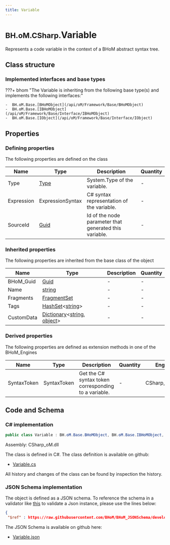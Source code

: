 ```yaml
---
title: Variable
---
```


# <small>BH.oM.CSharp.</small>**Variable**

Represents a code variable in the context of a BHoM abstract syntax tree.

## Class structure

### Implemented interfaces and base types

???+ bhom "The Variable is inheriting from the following base type(s) and implements the following interfaces:"

    -  BH.oM.Base.[BHoMObject](/api/oM/Framework/Base/BHoMObject)
    -  BH.oM.Base.[IBHoMObject](/api/oM/Framework/Base/Interface/IBHoMObject)
    -  BH.oM.Base.[IObject](/api/oM/Framework/Base/Interface/IObject)


## Properties



### Defining properties

The following properties are defined on the class

| Name             | Type             | Description      | Quantity         |
|------------------|------------------|------------------|------------------|
| Type | [Type](https://learn.microsoft.com/en-us/dotnet/api/System.Type?view=netstandard-2.0) | System.Type of the variable. | - |
| Expression | ExpressionSyntax | C# syntax representation of the variable. | - |
| SourceId | [Guid](https://learn.microsoft.com/en-us/dotnet/api/System.Guid?view=netstandard-2.0) | Id of the node parameter that generated this variable. | - |


### Inherited properties
The following properties are inherited from the base class of the object

| Name             | Type             | Description      | Quantity         |
|------------------|------------------|------------------|------------------|
| BHoM_Guid | [Guid](https://learn.microsoft.com/en-us/dotnet/api/System.Guid?view=netstandard-2.0) | - | - |
| Name | [string](https://learn.microsoft.com/en-us/dotnet/api/System.String?view=netstandard-2.0) | - | - |
| Fragments | [FragmentSet](/api/oM/Framework/Base/FragmentSet) | - | - |
| Tags | [HashSet](https://learn.microsoft.com/en-us/dotnet/api/System.Collections.Generic.HashSet-1?view=netstandard-2.0)&lt;[string](https://learn.microsoft.com/en-us/dotnet/api/System.String?view=netstandard-2.0)&gt; | - | - |
| CustomData | [Dictionary](https://learn.microsoft.com/en-us/dotnet/api/System.Collections.Generic.Dictionary-2?view=netstandard-2.0)&lt;[string](https://learn.microsoft.com/en-us/dotnet/api/System.String?view=netstandard-2.0), [object](https://learn.microsoft.com/en-us/dotnet/api/System.Object?view=netstandard-2.0)&gt; | - | - |


### Derived properties

The following properties are defined as extension methods in one of the BHoM_Engines

| Name             | Type             | Description      | Quantity         | Engine           |
|------------------|------------------|------------------|------------------|------------------|
| SyntaxToken | SyntaxToken | Get the C# syntax token corresponding to a variable. | - | CSharp_Engine |


## Code and Schema

### C# implementation

``` C# title="C#"
public class Variable : BH.oM.Base.BHoMObject, BH.oM.Base.IBHoMObject, BH.oM.Base.IObject
```

Assembly: CSharp_oM.dll

The class is defined in C#. The class definition is available on github:

- [Variable.cs](https://github.com/BHoM/CSharp_Toolkit/blob/develop/CSharp_oM/Others\Variable.cs)

All history and changes of the class can be found by inspection the history.
### JSON Schema implementation

The object is defined as a JSON schema. To reference the schema in a validator like [this](https://www.jsonschemavalidator.net/) to validate a Json instance, please use the lines below:

``` json title="JSON Schema"
{
 "$ref" : https://raw.githubusercontent.com/BHoM/BHoM_JSONSchema/develop/CSharp_oM/Variable.json}
```

The JSON Schema is available on github here:

- [Variable.json](https://github.com/BHoM/BHoM_JSONSchema/blob/develop/CSharp_oM/Variable.json)
